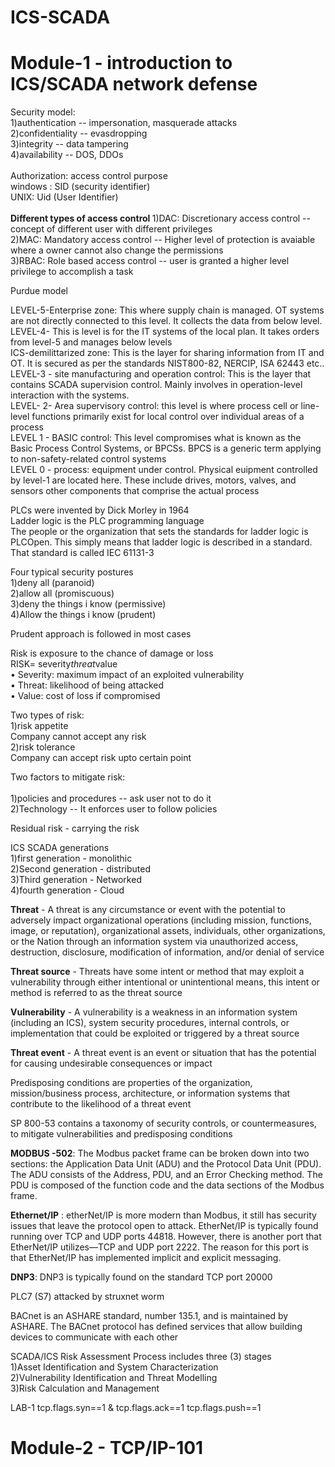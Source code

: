 # ICS-SCADA

<h1>Module-1 - introduction to ICS/SCADA network defense</h1>
<html>
<body>Security model: <br>
1)authentication -- impersonation, masquerade attacks <br> 
2)confidentiality -- evasdropping <br>
3)integrity -- data tampering <br>
4)availability -- DOS, DDOs<br>

</br>
Authorization: access control purpose <br>
windows : SID (security identifier) <br>
UNIX: Uid  (User Identifier) <br>
</br>
<b> Different types of access control </b>
1)DAC: Discretionary access control -- concept of different user with different privileges </br>
2)MAC: Mandatory access control -- Higher level of protection is avaiable where a owner cannot also change the permissions </br>
3)RBAC: Role based access control -- user is granted a higher level privilege to accomplish a task </br>

</body>


Purdue model

LEVEL-5-Enterprise zone: This where supply chain is managed. OT systems are not directly connected to this level. It collects the data from below level. </br>
LEVEL-4- This is level is for the IT systems of the local plan. It takes orders from level-5 and manages below levels  </br>
ICS-demilittarized zone: This is the layer for sharing information from IT and OT. It is secured as per the standards NIST800-82, NERCIP, ISA 62443 etc.. </br>
LEVEL-3 - site manufacturing and operation control: This is the layer that contains SCADA supervision control. Mainly involves in  operation-level interaction with the systems. </br>
LEVEL- 2- Area supervisory control: this level is where process cell or line-level functions primarily exist
for local control over individual areas of a process </br>
LEVEL 1 - BASIC control: This level compromises what is known as the Basic Process Control Systems, or BPCSs. BPCS is a generic term applying to non-safety-related control systems </br>
LEVEL 0 - process: equipment under control. Physical euipment controlled by level-1 are located here. These include drives, motors, valves, and sensors other components that comprise the actual process </br>


PLCs were invented by Dick Morley in 1964</br>
Ladder logic is the PLC programming language </br>
The people or the organization that sets the standards for ladder logic is PLCOpen. This simply means that ladder logic is described in a standard. That standard is called IEC 61131-3 </br>

Four typical security postures</br>
1)deny all (paranoid)</br>
2)allow all (promiscuous)</br>
3)deny the things i know (permissive)</br>
4)Allow the things i know (prudent)</br>

Prudent approach is followed in most cases </br>

Risk is exposure to the chance of damage or loss</br>
RISK= severity*threat*value </br>
• Severity: maximum impact of an exploited vulnerability</br>
• Threat: likelihood of being attacked </br>
• Value: cost of loss if compromised</br>

Two types of risk:
</br>
1)risk appetite
</br>
Company cannot accept any risk 
</br>
2)risk tolerance 
</br>
Company can accept risk upto certain point
</br>

Two factors to mitigate risk:</br>    
1)policies and procedures -- ask user not to do it</br>
2)Technology -- It enforces user to follow policies </br>

Residual risk - carrying the risk </br>

ICS SCADA generations</br>
1)first generation - monolithic</br>
2)Second generation - distributed</br>
3)Third generation - Networked</br>
4)fourth generation - Cloud</br>

**Threat** -  A threat is any circumstance or event with the potential to adversely impact organizational operations (including mission, functions, image, or reputation), organizational assets, individuals, other organizations, or the Nation through an information system via unauthorized access, destruction, disclosure, modification of information, and/or denial of service</br>

**Threat source** - Threats have some intent or method that may exploit a vulnerability through either intentional or unintentional means, this intent or method is referred to as the threat source</br>

**Vulnerability** -  A vulnerability is a weakness in an information system (including an ICS), system security procedures, internal controls, or implementation that could be exploited or triggered by a threat source</br>

**Threat event** - A threat event is an event or situation that has the potential for causing undesirable consequences or impact</br>

Predisposing conditions are properties of the organization, mission/business process, architecture, or information systems that contribute to the likelihood of a threat event </br>

SP 800-53 contains a taxonomy of security controls, or countermeasures, to mitigate vulnerabilities and predisposing conditions</br>


**MODBUS -502**: The Modbus packet frame can be broken down into two sections: the Application Data Unit (ADU) and the Protocol Data Unit (PDU). The ADU consists of the Address, PDU, and an Error Checking method. The PDU is composed of the function code and the data sections of the Modbus frame.</br>

**Ethernet/IP** : etherNet/IP is more modern than Modbus, it still has security issues that leave the protocol open to attack. EtherNet/IP is typically found running over TCP and UDP ports 44818. However, there is another port that EtherNet/IP utilizes—TCP and UDP port 2222. The reason for this port is that EtherNet/IP has implemented implicit and explicit messaging.</br>

**DNP3**:  DNP3 is typically found on the standard TCP port 20000</br>

PLC7 (S7) attacked by struxnet worm</br>

 BACnet is an ASHARE standard, number 135.1, and is maintained by ASHARE. The BACnet protocol has defined services that allow building devices to communicate with each other
</br>


SCADA/ICS Risk Assessment Process includes three (3) stages</br>
1)Asset Identification and System Characterization </br>
2)Vulnerability Identification and Threat Modelling </br>
3)Risk Calculation and Management</br>


LAB-1
tcp.flags.syn==1 & tcp.flags.ack==1
tcp.flags.push==1


<h1>Module-2 - TCP/IP-101</h1>

</html>


